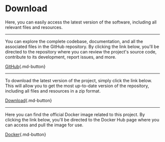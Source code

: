 # Download

Here, you can easily access the latest version of the software, including all relevant files and resources.

-----------------

You can explore the complete codebase, documentation, and all the associated files in the GitHub repository. By clicking the link below, you'll be directed to the repository where you can review the project's source code, contribute to its development, report issues, and more.

[GitHub](https://github.com/bugfishtm/Online-Book-Renting){.md-button}

-----------------

To download the latest version of the project, simply click the link below. This will allow you to get the most up-to-date version of the repository, including all files and resources in a zip format.

[Download](https://github.com/bugfishtm/Online-Book-Renting/archive/refs/heads/main.zip){.md-button}


-----------------

Here you can find the official Docker image related to this project. By clicking the link below, you'll be directed to the Docker Hub page where you can access and pull the image for use.

[Docker](https://hub.docker.com/r/bugfishtm/obr){.md-button}
